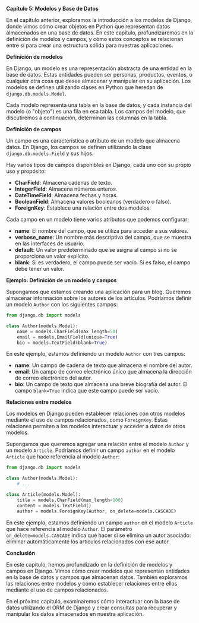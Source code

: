 **Capítulo 5: Modelos y Base de Datos**

En el capítulo anterior, exploramos la introducción a los modelos de Django, donde vimos cómo crear objetos en Python que representan datos almacenados en una base de datos. En este capítulo, profundizaremos en la definición de modelos y campos, y cómo estos conceptos se relacionan entre sí para crear una estructura sólida para nuestras aplicaciones.

**Definición de modelos**

En Django, un modelo es una representación abstracta de una entidad en la base de datos. Estas entidades pueden ser personas, productos, eventos, o cualquier otra cosa que desee almacenar y manipular en su aplicación. Los modelos se definen utilizando clases en Python que heredan de `django.db.models.Model`.

Cada modelo representa una tabla en la base de datos, y cada instancia del modelo (o "objeto") es una fila en esa tabla. Los campos del modelo, que discutiremos a continuación, determinan las columnas en la tabla.

**Definición de campos**

Un campo es una característica o atributo de un modelo que almacena datos. En Django, los campos se definen utilizando la clase `django.db.models.Field` y sus hijos.

Hay varios tipos de campos disponibles en Django, cada uno con su propio uso y propósito:

* **CharField**: Almacena cadenas de texto.
* **IntegerField**: Almacena números enteros.
* **DateTimeField**: Almacena fechas y horas.
* **BooleanField**: Almacena valores booleanos (verdadero o falso).
* **ForeignKey**: Establece una relación entre dos modelos.

Cada campo en un modelo tiene varios atributos que podemos configurar:

* **name**: El nombre del campo, que se utiliza para acceder a sus valores.
* **verbose_name**: Un nombre más descriptivo del campo, que se muestra en las interfaces de usuario.
* **default**: Un valor predeterminado que se asigna al campo si no se proporciona un valor explícito.
* **blank**: Si es verdadero, el campo puede ser vacío. Si es falso, el campo debe tener un valor.

**Ejemplo: Definición de un modelo y campos**

Supongamos que estamos creando una aplicación para un blog. Queremos almacenar información sobre los autores de los artículos. Podríamos definir un modelo `Author` con los siguientes campos:
```python
from django.db import models

class Author(models.Model):
    name = models.CharField(max_length=50)
    email = models.EmailField(unique=True)
    bio = models.TextField(blank=True)
```
En este ejemplo, estamos definiendo un modelo `Author` con tres campos:

* **name**: Un campo de cadena de texto que almacena el nombre del autor.
* **email**: Un campo de correo electrónico único que almacena la dirección de correo electrónico del autor.
* **bio**: Un campo de texto que almacena una breve biografía del autor. El campo `blank=True` indica que este campo puede ser vacío.

**Relaciones entre modelos**

Los modelos en Django pueden establecer relaciones con otros modelos mediante el uso de campos relacionados, como `ForeignKey`. Estas relaciones permiten a los modelos interactuar y acceder a datos de otros modelos.

Supongamos que queremos agregar una relación entre el modelo `Author` y un modelo `Article`. Podríamos definir un campo `author` en el modelo `Article` que hace referencia al modelo `Author`:
```python
from django.db import models

class Author(models.Model):
    # ...

class Article(models.Model):
    title = models.CharField(max_length=100)
    content = models.TextField()
    author = models.ForeignKey(Author, on_delete=models.CASCADE)
```
En este ejemplo, estamos definiendo un campo `author` en el modelo `Article` que hace referencia al modelo `Author`. El parámetro `on_delete=models.CASCADE` indica qué hacer si se elimina un autor asociado: eliminar automáticamente los artículos relacionados con ese autor.

**Conclusión**

En este capítulo, hemos profundizado en la definición de modelos y campos en Django. Vimos cómo crear modelos que representan entidades en la base de datos y campos que almacenan datos. También exploramos las relaciones entre modelos y cómo establecer relaciones entre ellos mediante el uso de campos relacionados.

En el próximo capítulo, examinaremos cómo interactuar con la base de datos utilizando el ORM de Django y crear consultas para recuperar y manipular los datos almacenados en nuestra aplicación.